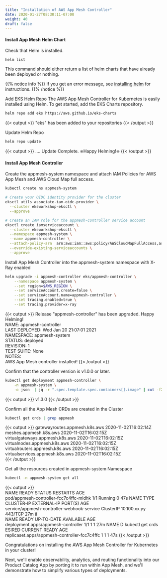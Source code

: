 ```yaml
---
title: "Installation of AWS App Mesh Controller"
date: 2020-01-27T08:30:11-07:00
weight: 40
draft: false
---
```

      
#### Install App Mesh Helm Chart

Check that Helm is installed. 

```
helm list
```

This command should either return a list of helm charts that have already been deployed or nothing.

{{% notice info %}}
If you get an error message, see [installing helm](/beginner/060_helm/helm_intro/install/index.html) for instructions.
{{% /notice %}}

Add EKS Helm Repo
  The AWS App Mesh Controller for Kubernetes is easily installed using Helm. To get started, add the EKS Charts repository.
```bash
helm repo add eks https://aws.github.io/eks-charts
```
{{< output >}}
"eks" has been added to your repositories
{{< /output >}}

Update Helm Repo
```bash
helm repo update
```
{{< output >}}
....
Update Complete. ⎈Happy Helming!⎈
{{< /output >}}

#### Install App Mesh Controller

Create the appmesh-system namespace and attach IAM Policies for AWS App Mesh and AWS Cloud Map full access.
```bash
kubectl create ns appmesh-system

# Create your OIDC identity provider for the cluster
eksctl utils associate-iam-oidc-provider \
  --cluster eksworkshop-eksctl \
  --approve

# Create an IAM role for the appmesh-controller service account
eksctl create iamserviceaccount \
  --cluster eksworkshop-eksctl \
  --namespace appmesh-system \
  --name appmesh-controller \
  --attach-policy-arn  arn:aws:iam::aws:policy/AWSCloudMapFullAccess,arn:aws:iam::aws:policy/AWSAppMeshFullAccess \
  --override-existing-serviceaccounts \
  --approve
```

Install App Mesh Controller into the appmesh-system namespace with X-Ray enabled

```bash
helm upgrade -i appmesh-controller eks/appmesh-controller \
    --namespace appmesh-system \
    --set region=$AWS_REGION \
    --set serviceAccount.create=false \
    --set serviceAccount.name=appmesh-controller \
    --set tracing.enabled=true \
    --set tracing.provider=x-ray
```
{{< output >}}
Release "appmesh-controller" has been upgraded. Happy Helming!     
NAME: appmesh-controller     
LAST DEPLOYED: Wed Jan 20 21:07:01 2021     
NAMESPACE: appmesh-system     
STATUS: deployed     
REVISION: 1    
TEST SUITE: None     
NOTES:     
AWS App Mesh controller installed! 
{{< /output >}}

Confirm that the controller version is v1.0.0 or later.

```bash
kubectl get deployment appmesh-controller \
    -n appmesh-system \
    -o json  | jq -r ".spec.template.spec.containers[].image" | cut -f2 -d ':'
```
{{< output >}} 
v1.3.0
{{< /output >}}

Confirm all the App Mesh CRDs are created in the Cluster 

```bash
kubectl get crds | grep appmesh
```
{{< output >}}
gatewayroutes.appmesh.k8s.aws                2020-11-02T16:02:14Z
meshes.appmesh.k8s.aws                       2020-11-02T16:02:15Z
virtualgateways.appmesh.k8s.aws              2020-11-02T16:02:15Z
virtualnodes.appmesh.k8s.aws                 2020-11-02T16:02:15Z
virtualrouters.appmesh.k8s.aws               2020-11-02T16:02:15Z
virtualservices.appmesh.k8s.aws              2020-11-02T16:02:15Z    
{{< /output >}}

Get all the resources created in appmesh-system Namespace

```bash
kubectl -n appmesh-system get all          
```
{{< output >}}  
NAME                                     READY   STATUS    RESTARTS   AGE     
pod/appmesh-controller-fcc7c4ffc-mldhk   1/1     Running   0          47s 
NAME                                         TYPE        CLUSTER-IP       EXTERNAL-IP   PORT(S)   AGE     
service/appmesh-controller-webhook-service   ClusterIP   10.100.xx.yy   <none>        443/TCP   27m å   
NAME                                 READY   UP-TO-DATE   AVAILABLE   AGE     
deployment.apps/appmesh-controller   1/1     1            1           27m 
NAME                                            D kubectl get crds ESIRED   CURRENT   READY   AGE    
replicaset.apps/appmesh-controller-fcc7c4ffc    1         1         1       47s 
{{< /output >}}

Congratulations on installing the AWS App Mesh Controller for Kubernetes in your cluster!

Next, we'll enable observability, analytics, and routing functionality into our Product Catalog App by porting it to run within App Mesh, and we'll demonstrate how to simplify various types of deployments.

